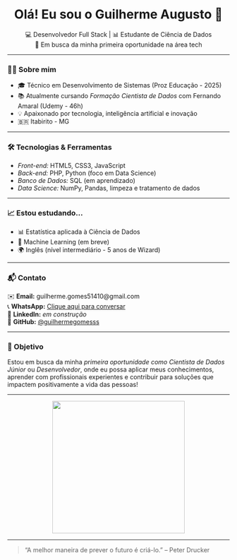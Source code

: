 <h1 align="center">Olá! Eu sou o Guilherme Augusto 👋</h1>

<p align="center">
  💻 Desenvolvedor Full Stack | 📊 Estudante de Ciência de Dados <br/>
  🎯 Em busca da minha primeira oportunidade na área tech
</p>

---

### 👨‍💻 Sobre mim

- 🎓 Técnico em Desenvolvimento de Sistemas (Proz Educação - 2025)
- 📚 Atualmente cursando *Formação Cientista de Dados* com Fernando Amaral (Udemy - 46h)
- 💡 Apaixonado por tecnologia, inteligência artificial e inovação
- 🇧🇷 Itabirito - MG

---

### 🛠️ Tecnologias & Ferramentas

- *Front-end:* HTML5, CSS3, JavaScript
- *Back-end:* PHP, Python (foco em Data Science)
- *Banco de Dados:* SQL (em aprendizado)
- *Data Science:* NumPy, Pandas, limpeza e tratamento de dados

---

### 📈 Estou estudando...

- 📊 Estatística aplicada à Ciência de Dados
- 🧠 Machine Learning (em breve)
- 🌍 Inglês (nível intermediário - 5 anos de Wizard)

---

### 📬 Contato

<p align="left">
  ✉️ <strong>Email:</strong> guilherme.gomes51410@gmail.com<br/>
  📞 <strong>WhatsApp:</strong> <a href="https://wa.me/5531996027277" target="_blank">Clique aqui para conversar</a><br/>
  💼 <strong>LinkedIn:</strong> <em>em construção</em><br/>
  🐙 <strong>GitHub:</strong> <a href="https://github.com/guilhermegomesss">@guilhermegomesss</a>
</p>

---

### 🚀 Objetivo

Estou em busca da minha *primeira oportunidade como Cientista de Dados Júnior* ou *Desenvolvedor*, onde eu possa aplicar meus conhecimentos, aprender com profissionais experientes e contribuir para soluções que impactem positivamente a vida das pessoas!

---

<div align="center">
  <img src="https://media.giphy.com/media/3ohs7KViFHrKMpkW4c/giphy.gif" width="300"/>
</div>

---

> “A melhor maneira de prever o futuro é criá-lo.” – Peter Drucker
